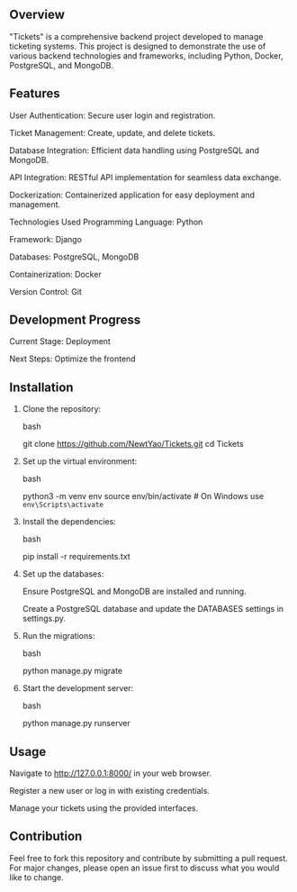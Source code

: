 Overview
---------------------------------------------------------------------------
"Tickets" is a comprehensive backend project developed to manage ticketing systems. 
This project is designed to demonstrate the use of various backend technologies and frameworks, including Python, Docker, PostgreSQL, and MongoDB.

Features
---------------------------------------------------------------------------
User Authentication: Secure user login and registration.

Ticket Management: Create, update, and delete tickets.

Database Integration: Efficient data handling using PostgreSQL and MongoDB.

API Integration: RESTful API implementation for seamless data exchange.

Dockerization: Containerized application for easy deployment and management.

Technologies Used
Programming Language: Python

Framework: Django

Databases: PostgreSQL, MongoDB

Containerization: Docker

Version Control: Git

Development Progress
---------------------------------------------------------------------------
Current Stage: Deployment

Next Steps: Optimize the frontend

Installation
---------------------------------------------------------------------------
1. Clone the repository:

    bash
  
    git clone https://github.com/NewtYao/Tickets.git
    cd Tickets

2. Set up the virtual environment:

    bash
  
    python3 -m venv env
    source env/bin/activate  # On Windows use `env\Scripts\activate`

3. Install the dependencies:

    bash
  
    pip install -r requirements.txt

4. Set up the databases:

    Ensure PostgreSQL and MongoDB are installed and running.
  
    Create a PostgreSQL database and update the DATABASES settings in settings.py.

5. Run the migrations:

    bash
  
    python manage.py migrate

6. Start the development server:

    bash
  
    python manage.py runserver
  
Usage
---------------------------------------------------------------------------
Navigate to http://127.0.0.1:8000/ in your web browser.

Register a new user or log in with existing credentials.

Manage your tickets using the provided interfaces.

Contribution
---------------------------------------------------------------------------
Feel free to fork this repository and contribute by submitting a pull request. 
For major changes, please open an issue first to discuss what you would like to change.

